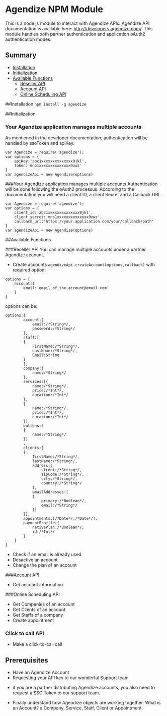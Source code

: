 Agendize NPM Module
==============================

This is a node.js module to interact with Agendize APIs. Agendize API documentation is available here: http://developers.agendize.com/. 
This module handles both partner authentication and application oAuth2 authentication modes.

## Summary
* [Installation](#markdown-header-installation)
* [Initialization](#markdown-header-initialization)
* [Available Functions](#markdown-header-available)
    * [Reseller API](#markdown-header-reseller)
    * [Account API](#markdown-header-account)
    * [Online Scheduling API](#markdown-header-online)

##Installation
`npm install -g agendize`

##Initialization
### Your Agendize application manages multiple accounts
As mentioned in the developer documentation, authentication will be handled by ssoToken and apiKey.
```
var Agendize = require('agendize');
var options = {
	apiKey:'abc1xxxxxxxxxxxxxx9jkl',
	token:'mno1xxxxxxxxxxxxxx9vwz'
}
var agendizeApi = new Agendize(options)
```
###Your Agendize application manages multiple accounts
Authentication will be done following the oAuth2 processus. According to the documentation you will need a client ID, a client Secret and a Callback URL.

```
var Agendize = require('agendize');
var options = {
	client_id:'abc1xxxxxxxxxxxxxx9jkl',
	client_secret:'mno1xxxxxxxxxxxxxx9vwz',
	callback_url:'https://your.application.com/your/callback/path'
}
var agendizeApi = new Agendize(options)
```

##Available Functions
 
###Reseller API
You can manage multiple accounts under a partner Agendize account.

* Create accounts
`agendizeApi.createAccount(options,callback)` 
with required option:
```
options = {
	account:{
		email:'email_of_the_account@email.com'
	}
}
```
options can be:

```
options:{
		account:{
			email:/*String*/,
			password:/*String*/
		},
		staff:[
		{
			FirstName:/*String*/,
			LastName:/*String*/,
			Email:String
		}
		],
		company:{
			name:/*String*/
		},
		services:[{
			name:/*String*/,
			price:/*Int*/,
			duration:/*Int*/
		},
		{
			name:/*String*/,
			price:/*Int*/,
			duration:/*Int*/
		}],
		buttons:[
		{
			name:/*String*/
		}]
		,
		clients:[
		{
			firstName:/*String*/,
			lastName:/*String*/,
			address:{
				street:/*String*/,
				zipCode:/*String*/,
				city:/*String*/,
				country:/*String*/
			},
			emailAddresses:[
			{
				primary:/*Boolean*/,
				email:/*String*/
			}]
		}],
		appointments:[/*Date*/,/*Date*/],
		paymentProfile:{
			nativePlan:/*Boolean*/,
			id:/*Int*/
		}
	}
}
```

* Check if an email is already used
* Desactive an account
* Change the plan of an account

###Account API
* Get account information

###Online Scheduling API
* Get Companies of an account
* Get Clients of an account
* Get Staffs of a company
* Create appointment

### Click to call API
* Make a click-to-call call 

## Prerequisites
* Have an Agendize Account
* Requesting your API key to our wonderful Support team

- if you are a partner distributing Agendize accounts, you also need to request a SSO Token to our support team.

* Finally understand how Agendize objects are working together. What is an Account? a Company, Service, Staff, Client or Appointment. 
